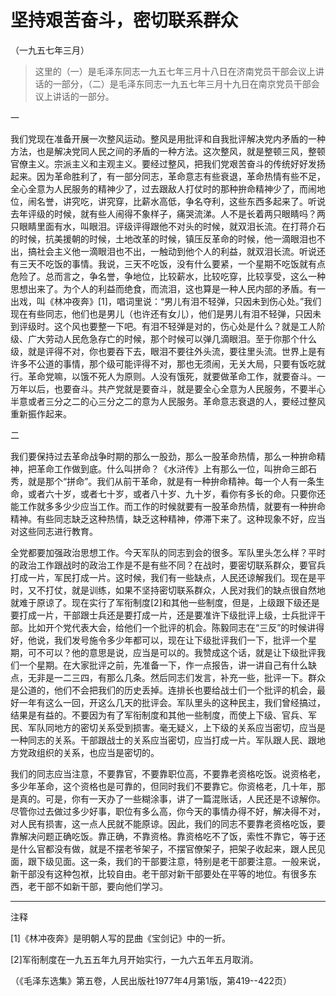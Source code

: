 # 坚持艰苦奋斗，密切联系群众

（一九五七年三月）

> 这里的（一）是毛泽东同志一九五七年三月十八日在济南党员干部会议上讲话的一部分，（二）是毛泽东同志一九五七年三月十九日在南京党员干部会议上讲话的一部分。

一

我们党现在准备开展一次整风运动。整风是用批评和自我批评解决党内矛盾的一种方法，也是解决党同人民之间的矛盾的一种方法。这次整风，就是整顿三风，整顿官僚主义。宗派主义和主观主义。要经过整风，把我们党艰苦奋斗的传统好好发扬起来。因为革命胜利了，有一部分同志，革命意志有些衰退，革命热情有些不足，全心全意为人民服务的精神少了，过去跟敌人打仗时的那种拚命精神少了，而闹地位，闹名誉，讲究吃，讲究穿，比薪水高低，争名夺利，这些东西多起来了。听说去年评级的时候，就有些人闹得不象样子，痛哭流涕。人不是长着两只眼睛吗？两只眼睛里面有水，叫眼泪。评级评得跟他不对头的时候，就双泪长流。在打蒋介石的时候，抗美援朝的时候，土地改革的时候，镇压反革命的时候，他一滴眼泪也不出，搞社会主义他一滴眼泪也不出，一触动到他个人的利益，就双泪长流。听说还有三天不吃饭的事情。我说，三天不吃饭，没有什么要紧，一个星期不吃饭就有点危险了。总而言之，争名誉，争地位，比较薪水，比较吃穿，比较享受，这么一种思想出来了。为个人的利益而绝食，而流泪，这也算是一种人民内部的矛盾。有一出戏，叫《林冲夜奔》\[1]，唱词里说：“男儿有泪不轻弹，只因未到伤心处。”我们现在有些同志，他们也是男儿（也许还有女儿），他们是男儿有泪不轻弹，只因未到评级时。这个风也要整一下吧。有泪不轻弹是对的，伤心处是什么？就是工人阶级、广大劳动人民危急存亡的时候，那个时候可以弹几滴眼泪。至于你那个什么级，就是评得不对，你也要吞下去，眼泪不要往外头流，要往里头流。世界上是有许多不公道的事情，那个级可能评得不对，那也无须闹，无关大局，只要有饭吃就行。革命党嘛，以饿不死人为原则。人没有饿死，就要做革命工作，就要奋斗。一万年以后，也要奋斗。共产党就是要奋斗，就是要全心全意为人民服务，不要半心半意或者三分之二的心三分之二的意为人民服务。革命意志衰退的人，要经过整风重新振作起来。

二

我们要保持过去革命战争时期的那么一股劲，那么一股革命热情，那么一种拚命精神，把革命工作做到底。什么叫拼命？《水浒传》上有那么一位，叫拚命三郎石秀，就是那个“拼命”。我们从前干革命，就是有一种拚命精神。每一个人有一条生命，或者六十岁，或者七十岁，或者八十岁、九十岁，看你有多长的命。只要你还能工作就多多少少应当工作。而工作的时候就要有一股革命热情，就要有一种拚命精神。有些同志缺乏这种热情，缺乏这种精神，停滞下来了。这种现象不好，应当对这些同志进行教育。

全党都要加强政治思想工作。今天军队的同志到会的很多。军队里头怎么样？平时的政治工作跟战时的政治工作是不是有些不同？在战时，要密切联系群众，要官兵打成一片，军民打成一片。这时候，我们有一些缺点，人民还谅解我们。现在是平时，又不打仗，就是训练，如果不坚持密切联系群众，人民对我们的缺点很自然地就难于原谅了。现在实行了军衔制度\[2]和其他一些制度，但是，上级跟下级还是要打成一片，干部跟士兵还是要打成一片，还是要准许下级批评上级，士兵批评干部。比如开个党代表大会，给他们一个批评的机会。陈毅同志在“三反”的时候讲得好，他说，我们发号施令多少年都可以，现在让下级批评我们一下，批评一个星期，可不可以？他的意思是说，应当是可以的。我赞成这个话，就是让下级批评我们一个星期。在大家批评之前，先准备一下，作一点报告，讲一讲自己有什么缺点，无非是一二三四，有那么几条。然后同志们发言，补充一些，批评一下。群众是公道的，他们不会把我们的历史丢掉。连排长也要给战士们一个批评的机会，最好一年有这么一回，开这么几天的批评会。军队里头的这种民主，我们曾经搞过，结果是有益的。不要因为有了军衔制度和其他一些制度，而使上下级、官兵、军民、军队同地方的密切关系受到损害。毫无疑义，上下级的关系应当密切，应当是一种同志的关系。干部跟战士的关系应当密切，应当打成一片。军队跟人民、跟地方党政组织的关系，也应当是密切的。

我们的同志应当注意，不要靠官，不要靠职位高，不要靠老资格吃饭。说资格老，多少年革命，这个资格也是可靠的，但同时我们不要靠它。你资格老，几十年，那是真的。可是，你有一天办了一些糊涂事，讲了一篇混账话，人民还是不谅解你。尽管你过去做过多少好事，职位有多么高，你今天的事情办得不好，解决得不对，对人民有损害，这一点人民就不能原谅。因此，我们的同志不要靠老资格吃饭，要靠解决问题正确吃饭。靠正确，不靠资格。靠资格吃不了饭，索性不靠它，等于还是什么官都没有做，就是不摆老爷架子，不摆官僚架子，把架子收起来，跟人民见面，跟下级见面。这一条，我们的干部要注意，特别是老干部要注意。一般来说，新干部没有这种包袱，比较自由。老干部对新干部要处在平等的地位。有很多东西，老干部不如新干部，要向他们学习。

***

注释

\[1]《林冲夜奔》是明朝人写的昆曲《宝剑记》中的一折。

\[2]军衔制度在一九五五年九月开始实行，一九六五年五月取消。

（《毛泽东选集》第五卷，人民出版社1977年4月第1版，第419--422页）
